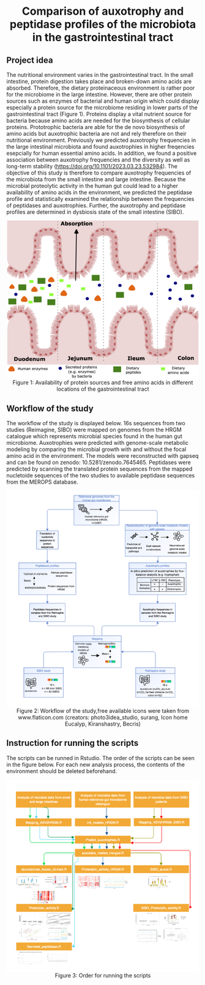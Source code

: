 <h1 align = "center" >Comparison of auxotrophy and peptidase profiles of the microbiota in the gastrointestinal tract </h1>



## Project idea
The nutritional environment varies in the gastrointestinal tract. In the small intestine, protein digestion takes place and broken-down amino acids are absorbed. Therefore, the dietary proteinaceous environment is rather poor for the microbiome in the large intestine. However, there are other protein sources such as enzymes of bacterial and human origin which could display especially a protein source for the microbiome residing in lower parts of the gastrointestinal tract (Figure 1). Proteins display a vital nutrient source for bacteria because amino acids are needed for the biosynthesis of cellular proteins. Prototrophic bacteria are able for the de novo biosynthesis of amino acids but auxotrophic bacteria are not and rely therefore on their nutritional environment. Previously we predicted auxotrophy frequencies in the large intestinal microbiota and found auxotrophies in higher freqencies esepcially for human essential amino acids. In addition, we found a positive association between auxotrophy frequencies and the diversity as well as long-term stability (https://doi.org/10.1101/2023.03.23.532984). The objective of this study is therefore to compare auxotrophy frequencies of the microbiota from the small intestine and large intestine. Because the microbial proteolytic activity in the human gut could lead to a higher availability of amino acids in the environment, we predicted the peptidase profile and statistically examined the relationship between the frequencies of peptidases and auxotrophies. Further, the auxotrophy and peptidase profiles are determined in dysbiosis state of the small intestine (SIBO).

<div align="center"><tr><td align="center" width="9999" border =  "0 px%">
<img src="Data/GI_tract.png" align="center" width="500" alt="Amino acid availability">
</td></tr></div>
<div align="center">Figure 1: Availability of protein sources and free amino acids in different locations of the gastrointestinal tract </div>

## Workflow of the study
The workflow of the study is displayed below. 16s sequences from two studies (Reimagine, SIBO) were mapped on genomes from the HRGM catalogue which represents microbial species found in the human gut microbiome. Auxotrophies were predicted with genome-scale metabolic modeling by comparing the microbial growth with and without the focal amino acid in the environment. The models were reconstructed with gapseq and can be found on zenodo: 10.5281/zenodo.7645465. Peptidases were predicted by scanning the translated protein sequences from the mapped nucletoide sequences of the two studies to available peptidase sequences from the MEROPS database. 

<div align="center"><tr><td align="center" width="9999" border =  "0 px%">
<img src="Data/Material_Method_Auxos_GI-tract.png" align="center" width="700" alt="Workflow">
</td></tr></div>

<div align="center">Figure 2: Workflow of the study,free available icons were taken from www.flaticon.com (creators: photo3idea_studio, surang, Icon home Eucalyp, Kiranshastry, Becris) </div>

## Instruction for running the scripts 
The scripts can be runned in Rstudio. The order of the scripts can be seen in the figure below. For each new analysis process, the contents of the environment should be deleted beforehand.

<div align="center"><tr><td align="center" width="9999" border =  "0 px%">
<img src="Data/Flowchart_SI_LI_microbiomes.png" align="center" width="700" alt="Workflow">
</td></tr></div>

<div align="center">Figure 3: Order for running the scripts </div>


